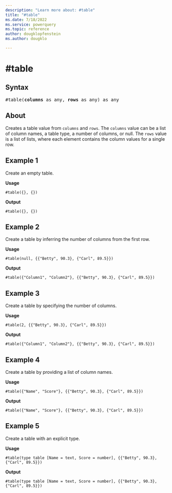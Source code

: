 ```yaml
---
description: "Learn more about: #table"
title: "#table"
ms.date: 7/18/2022
ms.service: powerquery
ms.topic: reference
author: dougklopfenstein
ms.author: dougklo

---
```

# #table

## Syntax

<pre>
#table(<b>columns</b> as any, <b>rows</b> as any) as any
</pre>

## About

Creates a table value from `columns` and `rows`. The `columns` value can be a list of column names, a table type, a number of columns, or null. The `rows` value is a list of lists, where each element contains the column values for a single row.

## Example 1

Create an empty table.

**Usage**

```powerquery-m
#table({}, {})
```

**Output**

```powerquery-m
#table({}, {})
```

## Example 2

Create a table by inferring the number of columns from the first row.

**Usage**

```powerquery-m
#table(null, {{"Betty", 90.3}, {"Carl", 89.5}})
```

**Output**

```powerquery-m
#table({"Column1", "Column2"}, {{"Betty", 90.3}, {"Carl", 89.5}})
```

## Example 3

Create a table by specifying the number of columns.

**Usage**

```powerquery-m
#table(2, {{"Betty", 90.3}, {"Carl", 89.5}})
```

**Output**

```powerquery-m
#table({"Column1", "Column2"}, {{"Betty", 90.3}, {"Carl", 89.5}})
```

## Example 4

Create a table by providing a list of column names.

**Usage**

```powerquery-m
#table({"Name", "Score"}, {{"Betty", 90.3}, {"Carl", 89.5}})
```

**Output**

```powerquery-m
#table({"Name", "Score"}, {{"Betty", 90.3}, {"Carl", 89.5}})
```

## Example 5

Create a table with an explicit type.

**Usage**

```powerquery-m
#table(type table [Name = text, Score = number], {{"Betty", 90.3}, {"Carl", 89.5}})
```

**Output**

```powerquery-m
#table(type table [Name = text, Score = number], {{"Betty", 90.3}, {"Carl", 89.5}})
```

